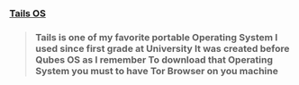 <h3><a href="https://tails.boum.org/"> Tails OS </a> <h3>

> Tails is one of my favorite portable Operating System I used since first grade at University
> It was created before Qubes OS as I remember
> To download that Operating System you must to have Tor Browser on you machine 
